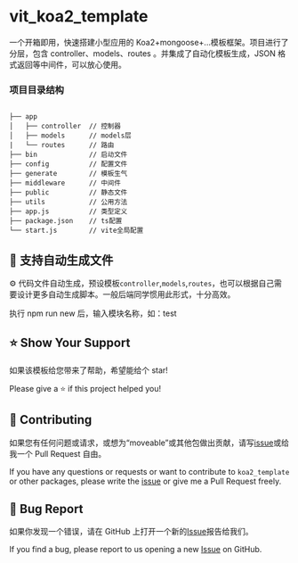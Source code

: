 # vit_koa2_template

一个开箱即用，快速搭建小型应用的 Koa2+mongoose+...模板框架。项目进行了分层，包含 controller、models、routes 。并集成了自动化模板生成，JSON 格式返回等中间件，可以放心使用。

### 项目目录结构

```

├── app
│   ├── controller  // 控制器
│   ├── models      // models层
|   └── routes      // 路由
├── bin             // 启动文件
├── config          // 配置文件
├── generate        // 模板生气
├── middleware      // 中间件
├── public          // 静态文件
├── utils           // 公用方法
├── app.js          // 类型定义
├── package.json    // ts配置
└── start.js        // vite全局配置

```

## 🤖 支持自动生成文件

⚙️ 代码文件自动生成，预设模板`controller`,`models`,`routes`，也可以根据自己需要设计更多自动生成脚本。一般后端同学惯用此形式，十分高效。

执行 npm run new 后，输入模块名称，如：test

## ⭐️ Show Your Support

如果该模板给您带来了帮助，希望能给个 star!

Please give a ⭐️ if this project helped you!

## 👏 Contributing

如果您有任何问题或请求，或想为“moveable”或其他包做出贡献，请写[issue](https://github.com/kenpg27/koa2_template/issues)或给我一个 Pull Request 自由。

If you have any questions or requests or want to contribute to `koa2_template` or other packages, please write the [issue](https://github.com/kenpg27/koa2_template/issues) or give me a Pull Request freely.

## 🐞 Bug Report

如果你发现一个错误，请在 GitHub 上打开一个新的[Issue](https://github.com/kenpg27/koa2_template/issues)报告给我们。

If you find a bug, please report to us opening a new [Issue](https://github.com/kenpg27/koa2_template/issues) on GitHub.

